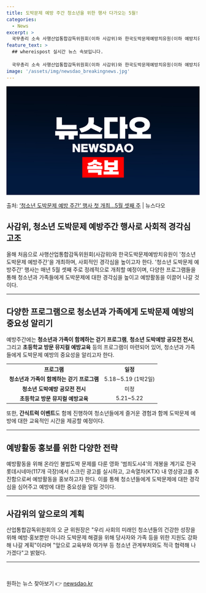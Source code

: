 ```yaml
---
title: 도박문제 예방 주간 청소년을 위한 행사 다가오는 5월!
categories:
  - News
excerpt: >
  국무총리 소속 사행산업통합감독위원회(이하 사감위)와 한국도박문제예방치유원(이하 예방치유원)은 올해 처음으로 …
feature_text: >
  ## whereispost 실시간 뉴스 속보입니다.

  국무총리 소속 사행산업통합감독위원회(이하 사감위)와 한국도박문제예방치유원(이하 예방치유원)은 올해 처음으로 …
image: '/assets/img/newsdao_breakingnews.jpg'
---
```


![뉴스다오 속보](/assets/img/newsdao_breakingnews.jpg)

<p>출처: <a href="https://newsdao.kr/3682" rel="dofollow">‘청소년 도박문제 예방 주간’ 행사 첫 개최…5월 셋째 주</a> | 뉴스다오</p>

<h2 data-ke-size="size26">사감위, 청소년 도박문제 예방주간 행사로 사회적 경각심 고조</h2>

<p data-ke-size="size16">올해 처음으로 사행산업통합감독위원회(사감위)와 한국도박문제예방치유원이 '청소년 도박문제 예방주간'을 개최하며, 사회적인 경각심을 높이고자 한다. '청소년 도박문제 예방주간' 행사는 매년 5월 셋째 주로 정례적으로 개최할 예정이며, 다양한 프로그램들을 통해 청소년과 가족들에게 도박문제에 대한 경각심을 높이고 예방활동을 이끌어 나갈 것이다.</p>

<hr>

<h2 data-ke-size="size24">다양한 프로그램으로 청소년과 가족에게 도박문제 예방의 중요성 알리기</h2>

<p data-ke-size="size16">예방주간에는 <b>청소년과 가족이 함께하는 걷기 프로그램</b>, <b>청소년 도박예방 공모전 전시</b>, 그리고 <b>초등학교 방문 뮤지컬 예방교육</b> 등의 프로그램이 마련되어 있어, 청소년과 가족들에게 도박문제 예방의 중요성을 알리고자 한다.</p>

<table>
	<tr>
		<th>프로그램</th>
		<th>일정</th>
	</tr>
	<tr>
		<td style="text-align: center; height: 17px;"><b>청소년과 가족이 함께하는 걷기 프로그램</b></td>
		<td style="text-align: center; height: 17px;">5.18∼5.19 (1박2일)</td>
	</tr>
	<tr>
		<td style="text-align: center; height: 17px;"><b>청소년 도박예방 공모전 전시</b></td>
		<td style="text-align: center; height: 17px;">미정</td>
	</tr>
	<tr>
		<td style="text-align: center; height: 17px;"><b>초등학교 방문 뮤지컬 예방교육</b></td>
		<td style="text-align: center; height: 17px;">5.21~5.22</td>
	</tr>
</table>

<p data-ke-size="size16">또한, <b>간식트럭 이벤트</b>도 함께 진행하여 청소년들에게 즐거운 경험과 함께 도박문제 예방에 대한 교육적인 시간을 제공할 예정이다.</p>

<hr>

<h2 data-ke-size="size24">예방활동 홍보를 위한 다양한 전략</h2>

<p data-ke-size="size16">예방활동을 위해 온라인 불법도박 문제를 다룬 영화 '범죄도시4'의 개봉을 계기로 전국 롯데시네마(117개 극장)에서 스크린 광고를 실시하고, 고속열차(KTX) 내 영상광고를 추진함으로써 예방활동을 홍보하고자 한다. 이를 통해 청소년들에게 도박문제에 대한 경각심을 심어주고 예방에 대한 중요성을 알릴 것이다.</p>

<hr>

<h2 data-ke-size="size24">사감위의 앞으로의 계획</h2>

<p data-ke-size="size16">산업통합감독위원회의 오 균 위원장은 "우리 사회의 미래인 청소년들의 건강한 성장을 위해 예방·홍보뿐만 아니라 도박문제 해결을 위해 당사자와 가족 등을 위한 지원도 강화해 나갈 계획"이라며 "앞으로 교육부와 여가부 등 청소년 관계부처와도 적극 협력해 나가겠다"고 밝혔다.</p>

<hr>

<p data-ke-size="size16">&nbsp;</p> 

원하는 뉴스 찾아보기 👉 <a href="https://newsdao.kr" rel="dofollow">newsdao.kr</a>


